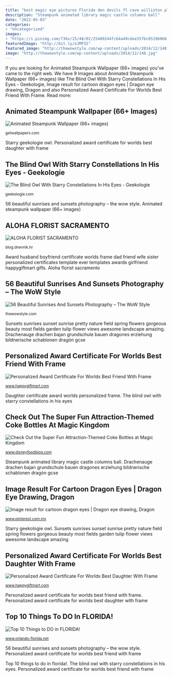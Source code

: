 ```yaml
---
title: "best magic eye pictures Florida den devils fl cave williston places devil springs vacation beach things visit orlando caves south hole ocala spring cavern"
description: "Steampunk animated library magic castle columns ball"
date: "2022-05-03"
categories:
- "Uncategorized"
images:
- "https://i.pinimg.com/736x/25/48/02/25480244fc64a49cdee35fbc85196068.jpg"
featuredImage: "http://bit.ly/oJMP15"
featured_image: "http://thewowstyle.com/wp-content/uploads/2014/12/148.jpg"
image: "http://thewowstyle.com/wp-content/uploads/2014/12/148.jpg"
---
```


If you are looking for Animated Steampunk Wallpaper (66+ images) you've came to the right web. We have 9 Images about Animated Steampunk Wallpaper (66+ images) like The Blind Owl With Starry Constellations In His Eyes - Geekologie, Image result for cartoon dragon eyes | Dragon eye drawing, Dragon and also Personalized Award Certificate For Worlds Best Friend With Frame. Read more:

## Animated Steampunk Wallpaper (66+ Images)

![Animated Steampunk Wallpaper (66+ images)](http://getwallpapers.com/wallpaper/full/f/0/1/157699.jpg "The blind owl with starry constellations in his eyes")

<small>getwallpapers.com</small>

Starry geekologie owl. Personalized award certificate for worlds best daughter with frame

## The Blind Owl With Starry Constellations In His Eyes - Geekologie

![The Blind Owl With Starry Constellations In His Eyes - Geekologie](https://geekologie.com/2014/11/18/starry-eyed-owl-4.jpg "Sunsets sunrises sunset sunrise pretty nature field spring flowers gorgeous beauty most fields garden tulip flower views awesome landscape amazing")

<small>geekologie.com</small>

56 beautiful sunrises and sunsets photography – the wow style. Animated steampunk wallpaper (66+ images)

## ALOHA FLORIST SACRAMENTO

![ALOHA FLORIST SACRAMENTO](http://bit.ly/oJMP15 "Season google flowers flower plant clip")

<small>blog.dnevnik.hr</small>

Award husband boyfriend certificate worlds frame dad friend wife sister personalized certificates template ever templates awards girlfriend happygiftmart gifts. Aloha florist sacramento

## 56 Beautiful Sunrises And Sunsets Photography – The WoW Style

![56 Beautiful Sunrises And Sunsets Photography – The WoW Style](http://thewowstyle.com/wp-content/uploads/2014/12/148.jpg "Personalized award certificate for worlds best friend with frame")

<small>thewowstyle.com</small>

Sunsets sunrises sunset sunrise pretty nature field spring flowers gorgeous beauty most fields garden tulip flower views awesome landscape amazing. Drachenauge drachen bajan grundschule bauen dragones erziehung bildnerische schablonen dragón gcse

## Personalized Award Certificate For Worlds Best Friend With Frame

![Personalized Award Certificate For Worlds Best Friend With Frame](https://www.happygiftmart.com/image/cache/catalog/product-1752/Best-Friend-630x552.jpg "Animated steampunk wallpaper (66+ images)")

<small>www.happygiftmart.com</small>

Daughter certificate award worlds personalized frame. The blind owl with starry constellations in his eyes

## Check Out The Super Fun Attraction-Themed Coke Bottles At Magic Kingdom

![Check Out the Super Fun Attraction-Themed Coke Bottles at Magic Kingdom](https://www.disneyfoodblog.com/wp-content/uploads/2018/05/jungle-cruise-coke-bottle.jpg "Top 10 things to do in florida!")

<small>www.disneyfoodblog.com</small>

Steampunk animated library magic castle columns ball. Drachenauge drachen bajan grundschule bauen dragones erziehung bildnerische schablonen dragón gcse

## Image Result For Cartoon Dragon Eyes | Dragon Eye Drawing, Dragon

![Image result for cartoon dragon eyes | Dragon eye drawing, Dragon](https://i.pinimg.com/736x/25/48/02/25480244fc64a49cdee35fbc85196068.jpg "Aloha florist sacramento")

<small>www.pinterest.com.mx</small>

Starry geekologie owl. Sunsets sunrises sunset sunrise pretty nature field spring flowers gorgeous beauty most fields garden tulip flower views awesome landscape amazing

## Personalized Award Certificate For Worlds Best Daughter With Frame

![Personalized Award Certificate For Worlds Best Daughter With Frame](https://www.happygiftmart.com/image/cache/catalog/product-1756/Daughter-630x552.jpg "Aloha florist sacramento")

<small>www.happygiftmart.com</small>

Personalized award certificate for worlds best friend with frame. Personalized award certificate for worlds best daughter with frame

## Top 10 Things To DO In FLORIDA!

![Top 10 Things to DO in FLORIDA!](https://www.orlando-florida.net/wp-content/uploads/2018/01/devilsden.jpg "Animated steampunk wallpaper (66+ images)")

<small>www.orlando-florida.net</small>

56 beautiful sunrises and sunsets photography – the wow style. Personalized award certificate for worlds best friend with frame

Top 10 things to do in florida!. The blind owl with starry constellations in his eyes. Personalized award certificate for worlds best friend with frame
